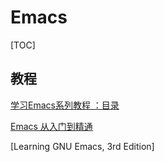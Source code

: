 # Emacs

[TOC]

## 教程

[学习Emacs系列教程 ：目录](https://www.cnblogs.com/robertzml/archive/2010/03/31/1701374.html)

[Emacs 从入门到精通](http://www.360doc.com/content/17/0321/22/5633793_638899875.shtml)

[Learning GNU Emacs, 3rd Edition]